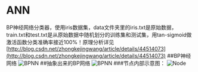 ﻿# ANN
BP神经网络分类器，使用iris数据集，data文件夹里的iris.txt是原始数据，train.txt和test.txt是从原始数据中随机划分的训练集和测试集，用tan-sigmoid做激活函数分类准确率接近100%！原理分析详见[http://blog.csdn.net/zhongkejingwang/article/details/44514073](http://blog.csdn.net/zhongkejingwang/article/details/44514073)
##BP神经网络
![BPNN](https://github.com/frankchen0130/ANN/tree/master/pictures/BPNN.png)
##抽象出来的BP网络
![BPNN](https://github.com/frankchen0130/ANN/tree/master/pictures/BP.png)
###节点内部示意图：
![Node](https://github.com/frankchen0130/ANN/tree/master/pictures/Node.png)
